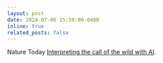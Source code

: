 ```yaml
---
layout: post
date: 2024-07-06 15:59:00-0400
inline: true
related_posts: false 
---
```


Nature Today [Interpreting the call of the wild with AI](https://www.nature.com/articles/d44151-024-00096-6). 
